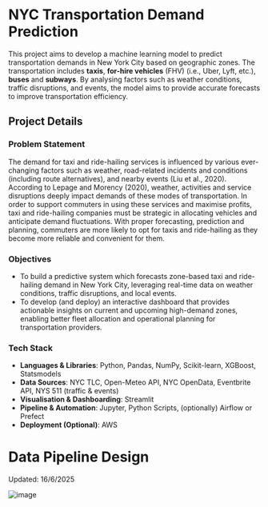 # NYC Transportation Demand Prediction

This project aims to develop a machine learning model to predict transportation demands in New York City based on geographic zones. The transportation includes **taxis**, **for-hire vehicles** (FHV) (i.e., Uber, Lyft, etc.), **buses** and **subways**. By analysing factors such as weather conditions, traffic disruptions, and events, the model aims to provide accurate forecasts to improve transportation efficiency.

## Project Details
### Problem Statement

The demand for taxi and ride-hailing services is influenced by various ever-changing factors such as weather, road-related incidents and conditions (including route alternatives), and nearby events (Liu et al., 2020). According to Lepage and Morency (2020), weather, activities and service disruptions deeply impact demands of these modes of transportation. In order to support commuters in using these services and maximise profits, taxi and ride-hailing companies must be strategic in allocating vehicles and anticipate demand fluctuations. With proper forecasting, prediction and planning, commuters are more likely to opt for taxis and ride-hailing as they become more reliable and convenient for them.

### Objectives
- To build a predictive system which forecasts zone-based taxi and ride-hailing demand in New York City, leveraging real-time data on weather conditions, traffic disruptions, and local events.
- To develop (and deploy) an interactive dashboard that provides actionable insights on current and upcoming high-demand zones, enabling better fleet allocation and operational planning for transportation providers.

### Tech Stack
- **Languages & Libraries**: Python, Pandas, NumPy, Scikit-learn, XGBoost, Statsmodels
- **Data Sources**: NYC TLC, Open-Meteo API, NYC OpenData, Eventbrite API, NYS 511 (traffic & events)
- **Visualisation & Dashboarding**: Streamlit
- **Pipeline & Automation**: Jupyter, Python Scripts, (optionally) Airflow or Prefect
- **Deployment (Optional)**: AWS


 # Data Pipeline Design 
 Updated: 16/6/2025

![image](https://github.com/user-attachments/assets/011fc3a7-4716-4126-aace-37d4899cd55a)



